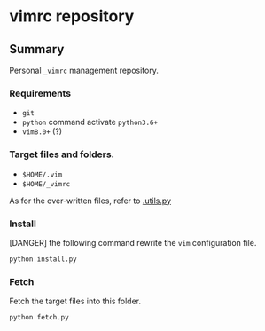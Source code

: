 # vimrc repository

## Summary

Personal `_vimrc` management repository.  

### Requirements

* `git`   
* `python` command activate `python3.6+ `
* `vim8.0+` (?)   


### Target files and folders. 
* `$HOME/.vim` 
* `$HOME/_vimrc` 

As for the over-written files, refer to [.utils.py](./utils.py)   


### Install

[DANGER] the following command rewrite the `vim` configuration file.
```bat
python install.py
```

### Fetch

Fetch the target files into this folder. 

```bat
python fetch.py
```

